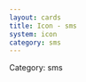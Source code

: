 ```yaml
---
layout: cards
title: Icon - sms
system: icon
category: sms
---
```

<div class="alert alert-secondary mb-4"><span class="i18n innerHTML-category">Category: </span><span class="i18n innerHTML-cat-sms">sms</span></div>
